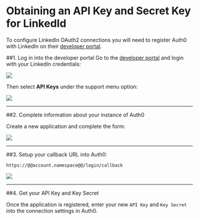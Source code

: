 # Obtaining an API Key and Secret Key for LinkedId

To configure LinkedIn OAuth2 connections you will need to register Auth0 with LinkedIn on their [developer portal](http://developer.linkedin.com/).

##1. Log in into the developer portal
Go to the [developer portal](http://developer.linkedin.com/) and login with your LinkedIn credentials:

![](img/linkedin-devportal-1.png)

Then select __API Keys__ under the support menu option:

![](img/linkedin-devportal-2.png)

---

##2. Complete information about your instance of Auth0

Create a new application and complete the form:

![](img/linkedin-devportal-3.png)

---

##3. Setup your callback URL into Auth0:

	https://@@account.namespace@@/login/callback

![](img/linkedin-devportal-4.png)

---

##4. Get your API Key and Key Secret

Once the application is registered, enter your new `API Key` and `Key Secret` into the connection settings in Auth0.



